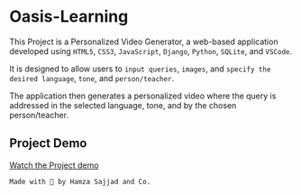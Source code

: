 # Oasis-Learning

This Project is a Personalized Video Generator, a web-based application developed using `HTML5`, `CSS3`, `JavaScript`, `Django`, `Python`, `SQLite`, and `VSCode`.

It is designed to allow users to `input queries`, `images`, and `specify the desired language`, `tone`, and `person/teacher`.

The application then generates a personalized video where the query is addressed in the selected language, tone, and by the chosen person/teacher.

## Project Demo

[Watch the Project demo](https://drive.google.com/file/d/1vn_pYG4f_gj_Myo9fhg2pBoWhU6g7rTs/view?usp=sharing)


```bash
Made with 💖 by Hamza Sajjad and Co.
```
